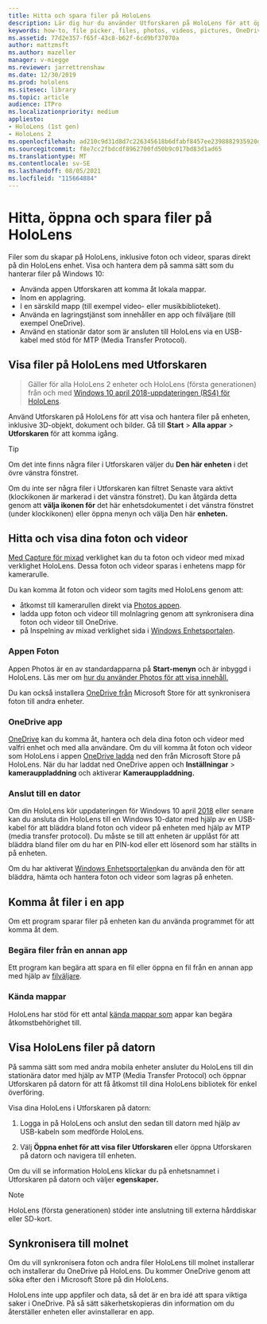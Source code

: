 ```yaml
---
title: Hitta och spara filer på HoloLens
description: Lär dig hur du använder Utforskaren på HoloLens för att öppna, visa och hantera filer på din enhet med mixad verklighet.
keywords: how-to, file picker, files, photos, videos, pictures, OneDrive, storage, file explorer, hololens
ms.assetid: 77d2e357-f65f-43c8-b62f-6cd9bf37070a
author: mattzmsft
ms.author: mazeller
manager: v-miegge
ms.reviewer: jarrettrenshaw
ms.date: 12/30/2019
ms.prod: hololens
ms.sitesec: library
ms.topic: article
audience: ITPro
ms.localizationpriority: medium
appliesto:
- HoloLens (1st gen)
- HoloLens 2
ms.openlocfilehash: ad210c9d31d8d7c226345618b6dfabf8457ee2398882935920d7b3217259a644
ms.sourcegitcommit: f8e7cc2fbdcdf8962700fd50b9c017bd83d1ad65
ms.translationtype: MT
ms.contentlocale: sv-SE
ms.lasthandoff: 08/05/2021
ms.locfileid: "115664884"
---
```

# <a name="find-open-and-save-files-on-hololens"></a>Hitta, öppna och spara filer på HoloLens

Filer som du skapar på HoloLens, inklusive foton och videor, sparas direkt på din HoloLens enhet. Visa och hantera dem på samma sätt som du hanterar filer på Windows 10:

- Använda appen Utforskaren att komma åt lokala mappar.
- Inom en applagring.
- I en särskild mapp (till exempel video- eller musikbiblioteket).
- Använda en lagringstjänst som innehåller en app och filväljare (till exempel OneDrive).
- Använd en stationär dator som är ansluten till HoloLens via en USB-kabel med stöd för MTP (Media Transfer Protocol).

## <a name="view-files-on-hololens-using-file-explorer"></a>Visa filer på HoloLens med Utforskaren

> Gäller för alla HoloLens 2 enheter och HoloLens (första generationen) från och med [Windows 10 april 2018-uppdateringen (RS4) för HoloLens](/windows/mixed-reality/release-notes-april-2018).

Använd Utforskaren på HoloLens för att visa och hantera filer på enheten, inklusive 3D-objekt, dokument och bilder. Gå till **Start**   >  **Alla appar**   >  **Utforskaren** för att komma igång.

> [!TIP]
> Om det inte finns några filer i Utforskaren väljer du **Den här enheten** i det övre vänstra fönstret.

Om du inte ser några filer i Utforskaren kan filtret Senaste vara aktivt (klockikonen är markerad i det vänstra fönstret). Du kan åtgärda detta genom att **välja ikonen för** det här enhetsdokumentet i det vänstra fönstret (under klockikonen) eller öppna menyn och välja Den här **enheten.**

## <a name="find-and-view-your-photos-and-videos"></a>Hitta och visa dina foton och videor

[Med Capture för mixad](holographic-photos-and-videos.md) verklighet kan du ta foton och videor med mixad verklighet HoloLens.  Dessa foton och videor sparas i enhetens mapp för kamerarulle.

Du kan komma åt foton och videor som tagits med HoloLens genom att:

- åtkomst till kamerarullen direkt via [Photos appen](holographic-photos-and-videos.md).
- ladda upp foton och videor till molnlagring genom att synkronisera dina foton och videor till OneDrive.
- på Inspelning av mixad verklighet sida i [Windows Enhetsportalen](/windows/mixed-reality/using-the-windows-device-portal#mixed-reality-capture).

### <a name="photos-app"></a>Appen Foton

Appen Photos är en av standardapparna på **Start-menyn** och är inbyggd i HoloLens. Läs mer om [hur du använder Photos för att visa innehåll.](holographic-photos-and-videos.md)

Du kan också installera [OneDrive från](https://www.microsoft.com/p/onedrive/9wzdncrfj1p3) Microsoft Store för att synkronisera foton till andra enheter.

### <a name="onedrive-app"></a>OneDrive app

[OneDrive](https://onedrive.live.com/) kan du komma åt, hantera och dela dina foton och videor med valfri enhet och med alla användare. Om du vill komma åt foton och videor som HoloLens i appen [OneDrive ladda](https://www.microsoft.com/p/onedrive/9wzdncrfj1p3) ned den från Microsoft Store på HoloLens. När du har laddat ned OneDrive appen och **Inställningar**  >  **kamerauppladdning** och aktiverar **Kamerauppladdning.**

### <a name="connect-to-a-pc"></a>Anslut till en dator

Om din HoloLens kör uppdateringen för Windows 10 april [2018](/windows/mixed-reality/release-notes-april-2018) eller senare kan du ansluta din HoloLens till en Windows 10-dator med hjälp av en USB-kabel för att bläddra bland foton och videor på enheten med hjälp av MTP (media transfer protocol). Du måste se till att enheten är upplåst för att bläddra bland filer om du har en PIN-kod eller ett lösenord som har ställts in på enheten.  

Om du har aktiverat [Windows Enhetsportalen](/windows/mixed-reality/using-the-windows-device-portal)kan du använda den för att bläddra, hämta och hantera foton och videor som lagras på enheten.

## <a name="access-files-within-an-app"></a>Komma åt filer i en app

Om ett program sparar filer på enheten kan du använda programmet för att komma åt dem.

### <a name="requesting-files-from-another-app"></a>Begära filer från en annan app

Ett program kan begära att spara en fil eller öppna en fil från en annan app med hjälp av [filväljare](/windows/mixed-reality/app-model#file-pickers).

### <a name="known-folders"></a>Kända mappar

HoloLens har stöd för ett antal [kända mappar som](/windows/mixed-reality/app-model#known-folders) appar kan begära åtkomstbehörighet till.

## <a name="view-hololens-files-on-your-pc"></a>Visa HoloLens filer på datorn

På samma sätt som med andra mobila enheter ansluter du HoloLens till din stationära dator med hjälp av MTP (Media Transfer Protocol) och öppnar Utforskaren på datorn för att få åtkomst till dina HoloLens bibliotek för enkel överföring.

Visa dina HoloLens i Utforskaren på datorn:

1. Logga in på HoloLens och anslut den sedan till datorn med hjälp av USB-kabeln som medförde HoloLens.

1. Välj **Öppna enhet för att visa filer Utforskaren** eller öppna Utforskaren på datorn och navigera till enheten.

Om du vill se information HoloLens klickar du på enhetsnamnet i Utforskaren på datorn och väljer **egenskaper.**

> [!NOTE]
> HoloLens (första generationen) stöder inte anslutning till externa hårddiskar eller SD-kort.

## <a name="sync-to-the-cloud"></a>Synkronisera till molnet

Om du vill synkronisera foton och andra filer HoloLens till molnet installerar och installerar du OneDrive på HoloLens. Du kommer OneDrive genom att söka efter den i Microsoft Store på din HoloLens.

HoloLens inte upp appfiler och data, så det är en bra idé att spara viktiga saker i OneDrive. På så sätt säkerhetskopieras din information om du återställer enheten eller avinstallerar en app.
